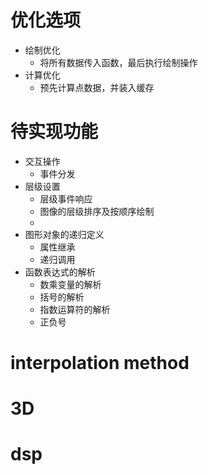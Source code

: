 # 优化选项
- 绘制优化  
  - 将所有数据传入函数，最后执行绘制操作
- 计算优化
  - 预先计算点数据，并装入缓存

# 待实现功能
-  交互操作
   -  事件分发
- 层级设置
  - 层级事件响应
  - 图像的层级排序及按顺序绘制
  - 
- 图形对象的递归定义
  - 属性继承
  - 递归调用
- 函数表达式的解析
  - 数乘变量的解析
  - 括号的解析
  - 指数运算符的解析
  - 正负号

# interpolation method
# 3D

# dsp
